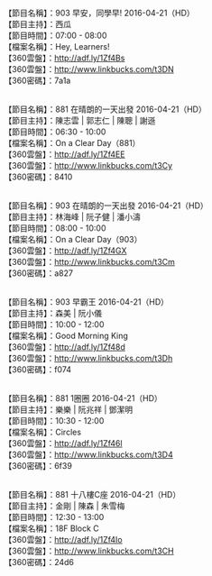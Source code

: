 <br>【節目名稱】：903 早安，同學早! 2016-04-21（HD）
<br>【節目主持】：西瓜
<br>【節目時間】：07:00 - 08:00
<br>【檔案名稱】：Hey, Learners!
<br>【360雲盤】：http://adf.ly/1Zf4Bs
<br>【360雲盤】：http://www.linkbucks.com/t3DN
<br>【360密碼】：7a1a

<br>【節目名稱】：881 在晴朗的一天出發 2016-04-21（HD）
<br>【節目主持】：陳志雲 | 郭志仁 | 陳聰 | 謝遜
<br>【節目時間】：06:30 - 10:00
<br>【檔案名稱】：On a Clear Day（881）
<br>【360雲盤】：http://adf.ly/1Zf4EE
<br>【360雲盤】：http://www.linkbucks.com/t3Cy
<br>【360密碼】：8410

<br>【節目名稱】：903 在晴朗的一天出發 2016-04-21（HD）
<br>【節目主持】：林海峰 | 阮子健 | 潘小濤
<br>【節目時間】：08:00 - 10:00
<br>【檔案名稱】：On a Clear Day（903）
<br>【360雲盤】：http://adf.ly/1Zf4GX
<br>【360雲盤】：http://www.linkbucks.com/t3Cm
<br>【360密碼】：a827

<br>【節目名稱】：903 早霸王 2016-04-21（HD）
<br>【節目主持】：森美 | 阮小儀
<br>【節目時間】：10:00 - 12:00
<br>【檔案名稱】：Good Morning King
<br>【360雲盤】：http://adf.ly/1Zf48d
<br>【360雲盤】：http://www.linkbucks.com/t3Dh
<br>【360密碼】：f074

<br>【節目名稱】：881 1圈圈 2016-04-21（HD）
<br>【節目主持】：樂樂 | 阮兆祥 | 鄧潔明
<br>【節目時間】：10:30 - 12:00
<br>【檔案名稱】：Circles
<br>【360雲盤】：http://adf.ly/1Zf46l
<br>【360雲盤】：http://www.linkbucks.com/t3D4
<br>【360密碼】：6f39

<br>【節目名稱】：881 十八樓C座 2016-04-21（HD）
<br>【節目主持】：金剛 | 陳森 | 朱雪梅
<br>【節目時間】：12:30 - 13:00
<br>【檔案名稱】：18F Block C
<br>【360雲盤】：http://adf.ly/1Zf4Io
<br>【360雲盤】：http://www.linkbucks.com/t3CH
<br>【360密碼】：24d6
